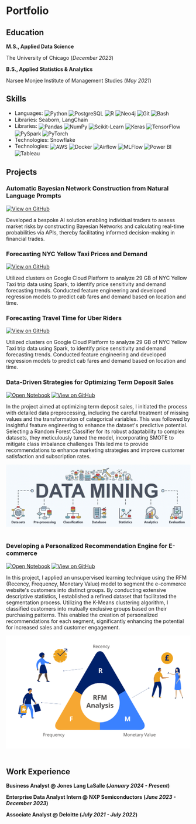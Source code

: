 # Portfolio

## Education						       		
**M.S., Applied Data Science**
  
  The University of Chicago (_December 2023_)	 		
  
**B.S., Applied Statistics & Analytics**
  
  Narsee Monjee Institute of Management Studies (_May 2021_)

## Skills
- Languages:
  <img style="vertical-align: middle;" alt="Python" src="https://img.shields.io/badge/Python-3670A0?style=flat-square&logo=python&logoColor=ffdd54" />
  <img style="vertical-align: middle;" alt="PostgreSQL" src="https://img.shields.io/badge/PostgreSQL-%23316192.svg?style=flai-square&logo=postgresql&logoColor=white" />
  <img style="vertical-align: middle;" alt="R" src="https://img.shields.io/badge/R-%23276DC3.svg?style=flat-square&logo=r&logoColor=white" />
  <img style="vertical-align: middle;" alt="Neo4j" src="https://img.shields.io/badge/Neo4j-008CC1?style=flat-square&logo=neo4j&logoColor=white" />
  <img style="vertical-align: middle;" alt="Git" src="https://img.shields.io/badge/-Git-F05032?style=flat-square&logo=git&logoColor=white" />
  <img style="vertical-align: middle;" alt="Bash" src="https://img.shields.io/badge/Bash-%23121011.svg?style=flat-square&logo=gnu-bash&logoColor=white" />
- Libraries:  Seaborn, LangChain
- Libraries:
  <img style="vertical-align: middle;" alt="Pandas" src="https://img.shields.io/badge/Pandas-%23150458.svg?style=flat-square&logo=pandas&logoColor=white" />
  <img style="vertical-align: middle;" alt="NumPy" src="https://img.shields.io/badge/NumPy-%23013243.svg?style=flat-square&logo=numpy&logoColor=white" />
  <img style="vertical-align: middle;" alt="Scikit-Learn" src="https://img.shields.io/badge/scikit--learn-%23F7931E.svg?style=flat-square&logo=scikit-learn&logoColor=white" />
  <img style="vertical-align: middle;" alt="Keras" src="https://img.shields.io/badge/Keras-%23D00000.svg?style=flat-square&logo=Keras&logoColor=white" />
  <img style="vertical-align: middle;" alt="TensorFlow" src="https://img.shields.io/badge/TensorFlow-%23FF6F00.svg?style=flat-square&logo=TensorFlow&logoColor=white" />
  <img style="vertical-align: middle;" alt="PySpark" src="https://img.shields.io/badge/PySpark-E25A1C?logo=apachespark&logoColor=fff&style=flat-square" />
  <img style="vertical-align: middle;" alt="PyTorch" src="https://img.shields.io/badge/PyTorch-EE4C2C?style=flat-square&logo=pytorch&logoColor=white" />
- Technologies: Snowflake
- Technologies:
  <img style="vertical-align: middle;" alt="AWS" src="https://img.shields.io/badge/Amazon_AWS-232F3E?style=flat-square&logo=amazon-aws&logoColor=white" />
  <img style="vertical-align: middle;" alt="Docker" src="https://img.shields.io/badge/-Docker-46a2f1?style=flat-square&logo=docker&logoColor=white" />
  <img style="vertical-align: middle;" alt="Airflow" src="https://img.shields.io/badge/Airflow-017CEE?logo=apacheairflow&logoColor=fff&style=flat-squar" />
  <img style="vertical-align: middle;" alt="MLFlow" src="https://img.shields.io/badge/MLflow-0194E2?logo=mlflow&logoColor=fff&style=flat-square" />
  <img style="vertical-align: middle;" alt="Power BI" src="https://img.shields.io/badge/PowerBI-F2C811?style=flat-square&logo=Power%20BI&logoColor=white" />
  <img style="vertical-align: middle;" alt="Tableau" src="https://img.shields.io/badge/Tableau-E97627?style=flat-square&logo=Tableau&logoColor=white" />
<p>
</p>

## Projects
### Automatic Bayesian Network Construction from Natural Language Prompts
[![View on GitHub](https://img.shields.io/badge/GitHub-View_on_GitHub-blue?logo=GitHub)](https://github.com/dsgala/Automated-Bayesian-Networks)

Developed a bespoke AI solution enabling individual traders to assess market risks by constructing Bayesian Networks and calculating real-time probabilities via APIs, thereby facilitating informed decision-making in financial trades. 

### Forecasting NYC Yellow Taxi Prices and Demand
[![View on GitHub](https://img.shields.io/badge/GitHub-View_on_GitHub-blue?logo=GitHub)](https://github.com/dsgala/Forecasting-NYC-Yellow-Taxi-Prices-and-Demand)

Utilized clusters on Google Cloud Platform to analyze 29 GB of NYC Yellow Taxi trip data using Spark, to identify price sensitivity and demand forecasting trends. Conducted feature engineering and developed regression models to predict cab fares and demand based on location and time.

### Forecasting Travel Time for Uber Riders
[![View on GitHub](https://img.shields.io/badge/GitHub-View_on_GitHub-blue?logo=GitHub)](https://github.com/dsgala/Uber-Movements)

Utilized clusters on Google Cloud Platform to analyze 29 GB of NYC Yellow Taxi trip data using Spark, to identify price sensitivity and demand forecasting trends. Conducted feature engineering and developed regression models to predict cab fares and demand based on location and time.

### Data-Driven Strategies for Optimizing Term Deposit Sales
[![Open Notebook](https://img.shields.io/badge/Jupyter-Open_Notebook-blue?logo=Jupyter)](Projects/Data-Driven-Strategies-for-Optimizing-Term-Deposit-Sales.html)
[![View on GitHub](https://img.shields.io/badge/GitHub-View_on_GitHub-blue?logo=GitHub)](https://github.com/dsgala/Data-Driven-Strategies-for-Optimizing-Term-Deposit-Sales)

In the project aimed at optimizing term deposit sales, I initiated the process with detailed data preprocessing, including the careful treatment of missing values and the transformation of categorical variables. This was followed by insightful feature engineering to enhance the dataset's predictive potential. Selecting a Random Forest Classifier for its robust adaptability to complex datasets, they meticulously tuned the model, incorporating SMOTE to mitigate class imbalance challenges This led me to provide recommendations to enhance marketing strategies and improve customer satisfaction and subscription rates.
<br>
<center><img src="assets/data_mining.png"/></center>
<br>

### Developing a Personalized Recommendation Engine for E-commerce
[![Open Notebook](https://img.shields.io/badge/Jupyter-Open_Notebook-blue?logo=Jupyter)](Projects/E-Commerce-Recommendation-Code.html)
[![View on GitHub](https://img.shields.io/badge/GitHub-View_on_GitHub-blue?logo=GitHub)](https://github.com/dsgala/E-Commerce-Recommendation-System)

In this project, I applied an unsupervised learning technique using the RFM (Recency, Frequency, Monetary Value) model to segment the e-commerce website's customers into distinct groups. By conducting extensive descriptive statistics, I established a refined dataset that facilitated the segmentation process. Utilizing the K-Means clustering algorithm, I classified customers into mutually exclusive groups based on their purchasing patterns. This enabled the creation of personalized recommendations for each segment, significantly enhancing the potential for increased sales and customer engagement.
<br>
<center><img src="assets/R-F-M.jpg"/></center>
<br>

## Work Experience
**Business Analyst @ Jones Lang LaSalle (_January 2024 - Present_)**

**Enterprise Data Analyst Intern @ NXP Semiconductors (_June 2023 - December 2023_)**

**Associate Analyst @ Deloitte (_July 2021 - July 2022_)**
